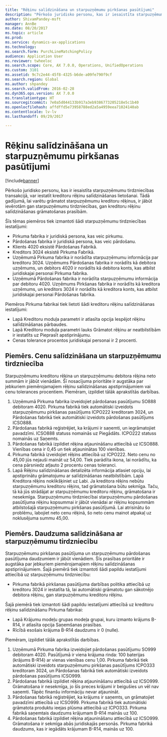 ```yaml
---
title: "Rēķinu salīdzināšana un starpuzņēmumu pirkšanas pasūtījumi"
description: "Pērkošo juridisko personu, kas ir iesaistīta starpuzņēmumu tirdzniecības transakcijā, var iestatīt kreditoru rēķinu salīdzināšanas lietošanai. Tādā gadījumā, lai varētu grāmatot starpuzņēmumu kreditoru rēķinus, ir jābūt ievērotām gan starpuzņēmumu tirdzniecības, gan kreditoru rēķinu salīdzināšanas grāmatošanas prasībām."
author: ShivamPandey-msft
manager: AnnBe
ms.date: 08/20/2017
ms.topic: article
ms.prod: 
ms.service: dynamics-ax-applications
ms.technology: 
ms.search.form: PurchLineMatchingPolicy
audience: Application User
ms.reviewer: twheeloc
ms.search.scope: Core, AX 7.0.0, Operations, UnifiedOperations
ms.custom: 3101
ms.assetid: 9c7c2e44-45f8-4325-b6de-a09fe790f9cf
ms.search.region: Global
ms.author: shpandey
ms.search.validFrom: 2016-02-28
ms.dyn365.ops.version: AX 7.0.0
ms.translationtype: HT
ms.sourcegitcommit: 7e0a5d044133b917a3eb9386773205218e5c1b40
ms.openlocfilehash: affdffd5e73958788ed2a5a4959eea71024140ab
ms.contentlocale: lv-lv
ms.lasthandoff: 09/29/2017

---
```


# <a name="invoice-matching-and-intercompany-purchase-orders"></a>Rēķinu salīdzināšana un starpuzņēmumu pirkšanas pasūtījumi

[!include[banner](../includes/banner.md)]


Pērkošo juridisko personu, kas ir iesaistīta starpuzņēmumu tirdzniecības transakcijā, var iestatīt kreditoru rēķinu salīdzināšanas lietošanai. Tādā gadījumā, lai varētu grāmatot starpuzņēmumu kreditoru rēķinus, ir jābūt ievērotām gan starpuzņēmumu tirdzniecības, gan kreditoru rēķinu salīdzināšanas grāmatošanas prasībām.

Šīs tēmas piemēros tiek izmantoti šādi starpuzņēmumu tirdzniecības iestatījumi:
-   Pirkuma fabrika ir juridiskā persona, kas veic pirkumu.
-   Pārdošanas fabrika ir juridiskā persona, kas veic pārdošanu.
-   Klients 4020 eksistē Pārdošanas Fabrikā.
-   Kreditors 3024 eksistē Pirkuma Fabrikā.
-   Uzņēmumā Pirkuma fabrika ir norādīta starpuzņēmumu informācija par kreditoru 3024. Uzņēmums Pārdošanas fabrika ir norādīts kā debitora uzņēmums, un debitors 4020 ir norādīts kā debitora konts, kas atbilst juridiskajai personai Pirkuma fabrika.
-   Uzņēmumā Pārdošanas fabrika ir norādīta starpuzņēmumu informācija par debitoru 4020. Uzņēmums Pirkšanas fabrika ir norādīts kā kreditora uzņēmums, un kreditors 3024 ir norādīts kā kreditora konts, kas atbilst juridiskajai personai Pārdošanas fabrika.

Piemēros Pirkuma fabrikai tiek lietoti šādi kreditoru rēķinu salīdzināšanas iestatījumi:
-   Lapā Kreditoru moduļa parametri ir atlasīta opcija Iespējot rēķinu salīdzināšanas pārbaudes.
-   Lapā Kreditoru moduļa parametri lauks Grāmatot rēķinu ar neatbilstībām ir iestatīts uz Pieprasīt apstiprinājumu.
-   Cenas tolerance procentos juridiskajai personai ir 2 procenti.

## <a name="example-price-matching-and-intercompany-trade"></a> Piemērs. Cenu salīdzināšana un starpuzņēmumu tirdzniecība
Starpuzņēmumu kreditoru rēķina un starpuzņēmumu debitora rēķina neto summām ir jābūt vienādām. Šī nosacījuma prioritāte ir augstāka par jebkuriem piemērojamajiem rēķinu salīdzināšanas apstiprinājumiem vai cenu tolerances procentiem. Piemēram, izpildiet tālāk aprakstītās darbības.
1.  Uzņēmumā Pirkuma fabrika izveidojiet pārdošanas pasūtījumu SO888 debitoram 4020. Pirkuma fabrikā tiek automātiski izveidots starpuzņēmumu pirkšanas pasūtījums ICPO222 kreditoram 3024, un Pārdošanas fabrikā tiek automātiski izveidots pārdošanas pasūtījums ICSO888.
2.  Pārdošanas fabrikā reģistrējiet, ka krājumi ir saņemti, un iegrāmatojiet pavadzīmi. ICSO888 statuss nomainās uz Piegādāts. ICPO222 statuss nomainās uz Saņemts.
3.  Pārdošanas fabrikā izpildiet rēķina atjaunināšanu attiecībā uz ICSO888. Vienības cena ir 0,45 un tiek atjauninātas 100 vienības.
4.  Pirkuma fabrikā izveidojiet rēķins attiecībā uz ICPO222. Neto cenu no 45,00 jūs nejauši maināt uz 54,00. Tiek parādīta ikona, lai norādītu, ka cena pārsniedz atļauto 2 procentu cenas toleranci.
5.  Lapā Rēķinu salīdzināšanas detalizēta informācija atlasiet opciju, lai apstiprinātu grāmatojumu ar salīdzināšanas neatbilstībām. Lapā Kreditora rēķins noklikšķiniet uz Labi. Ja kreditora rēķins nebūtu starpuzņēmumu kreditoru rēķins, tad grāmatošana būtu sekmīga. Taču, tā kā jūs strādājat ar starpuzņēmumu kreditoru rēķinu, grāmatošana ir nesekmīga. Starpuzņēmumu tirdzniecībai starpuzņēmumu pārdošanas pasūtījuma rēķinu kopsummai ir jābūt vienādai ar rēķinu kopsummām atbilstošajā starpuzņēmumu pirkšanas pasūtījumā. Lai atrisinātu šo problēmu, labojiet neto cenu rēķinā, šo neto cenu mainot atpakaļ uz noklusējuma summu 45,00.

## <a name="example-quantity-matching-with-intercompany-trade"></a> Piemērs. Daudzuma salīdzināšana ar starpuzņēmumu tirdzniecību
Starpuzņēmumu pirkšanas pasūtījuma un starpuzņēmumu pārdošanas pasūtījuma daudzumiem ir jābūt vienādiem. Šīs prasības prioritāte ir augstāka par jebkuriem piemērojamajiem rēķinu salīdzināšanas apstiprinājumiem. Šajā piemērā tiek izmantoti šādi papildu iestatījumi attiecībā uz starpuzņēmumu tirdzniecību:
-   Pirkuma fabrikā pirkšanas pasūtījuma darbības politika attiecībā uz kreditoru 3024 ir iestatīta tā, lai automātiski grāmatotu gan sākotnējo debitora rēķinu, gan starpuzņēmumu kreditoru rēķinu.

Šajā piemērā tiek izmantoti šādi papildu iestatījumi attiecībā uz kreditoru rēķinu salīdzināšanu Pirkuma fabrikai:
-   Lapā Krājumu modeļu grupas modeļa grupai, kuru izmanto krājums B-R14, ir atlasīta opcija Saņemšanas prasības.
-   Rīcībā esošais krājuma B-R14 daudzums ir 0 (nulle).

Piemēram, izpildiet tālāk aprakstītās darbības.
1.  Uzņēmumā Pirkuma fabrika izveidojiet pārdošanas pasūtījumu SO999 debitoram 4020. Pasūtījumā ir viena krājuma rinda: 100 baterijas (krājums B-R14) ar vienas vienības cenu 1,00. Pirkuma fabrikā tiek automātiski izveidots starpuzņēmumu pirkšanas pasūtījums ICPO333 kreditoram 3024, un Pārdošanas fabrikā tiek automātiski izveidots pārdošanas pasūtījums ICSO999.
2.  Pārdošanas fabrikā izpildiet rēķina atjaunināšanu attiecībā uz ICSO999. Grāmatošana ir nesekmīga, jo šīs preces krājumi ir beigušies un vēl nav saņemti. Tāpēc finanšu informāciju nevar atjaunināt.
3.  Pārdošanas fabrikā reģistrējiet, ka krājums ir saņemts, un grāmatojiet pavadzīmi attiecībā uz ICSO999. Pirkuma fabrikā tiek automātiski grāmatota produktu ieejas plūsma attiecībā uz ICPO333. Pirkuma fabrikā saņemtais daudzums krājumam B-R14 mainās uz 100.
4.  Pārdošanas fabrikā izpildiet rēķina atjaunināšanu attiecībā uz ICSO999. Grāmatošana ir sekmīga abās juridiskajās personās. Pirkuma fabrikā daudzums, kas ir iegādāts krājumam B-R14, mainās uz 100. 






